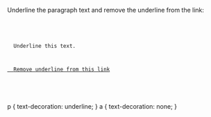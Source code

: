 Underline the paragraph text and remove the underline from the link:

<codeblock language="css" type="exercise" testMode="fixedInput">
<code>
<panel language="html">
<p>
  Underline this text.
</p>
<a href="#">
  Remove underline from this link
</a>
</panel>
<panel language="css">

</panel>
</code>

<solution>
p {
  text-decoration: underline;
}
a {
  text-decoration: none;
}
</solution>
</codeblock>
